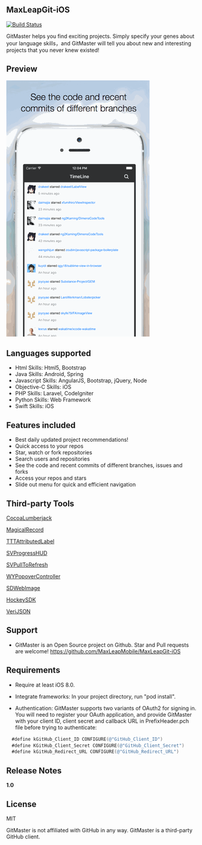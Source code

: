## MaxLeapGit-iOS
[![Build Status](https://travis-ci.org/MaxLeapMobile/MaxLeapGit-iOS.svg?branch=master)](https://travis-ci.org/MaxLeapMobile/MaxLeapGit-iOS)

GitMaster helps you find exciting projects. Simply specify your genes about your language skills，and GitMaster will tell you about new and interesting projects that you never knew existed!

## Preview
![ScreenShots](https://github.com/MaxLeapMobile/MaxLeapGit-iOS/blob/Dev/Snapshots/ScreenShots.gif?raw=true)

## Languages supported

* Html Skills: Html5, Bootstrap
* Java Skills: Android, Spring
* Javascript Skills: AngularJS, Bootstrap, jQuery, Node
* Objective-C Skills: iOS
* PHP Skills: Laravel, CodeIgniter
* Python Skills: Web Framework
* Swift Skills: iOS

## Features included

* Best daily updated project recommendations!
* Quick access to your repos
* Star, watch or fork repositories
* Search users and repositories
* See the code and recent commits of different branches, issues and forks
* Access your repos and stars
* Slide out menu for quick and efficient navigation

## Third-party Tools

[CocoaLumberjack](https://github.com/CocoaLumberjack/CocoaLumberjack)

[MagicalRecord](https://github.com/magicalpanda/MagicalRecord)

[TTTAttributedLabel](https://github.com/TTTAttributedLabel/TTTAttributedLabel)

[SVProgressHUD](https://github.com/TransitApp/SVProgressHUD)

[SVPullToRefresh](https://github.com/samvermette/SVPullToRefresh)

[WYPopoverController](https://github.com/nicolaschengdev/WYPopoverController)

[SDWebImage](https://github.com/rs/SDWebImage)

[HockeySDK](http://support.hockeyapp.net/kb/client-integration-ios-mac-os-x/hockeyapp-for-ios)

[VeriJSON](http://bitbucket.org/dcutting/verijson/)

## Support
* GitMaster is an Open Source project on Github. Star and Pull requests are welcome!
  https://github.com/MaxLeapMobile/MaxLeapGit-iOS

## Requirements
* Require at least iOS 8.0.

* Integrate frameworks:
  In your project directory, run "pod install".

* Authentication:
  GitMaster supports two variants of OAuth2 for signing in. You will need to register your OAuth application, and provide GitMaster with your client ID, client secret and callback URL in PrefixHeader.pch file before trying to authenticate: 
```objective-c
  #define kGitHub_Client_ID CONFIGURE(@"GitHub_Client_ID") 
  #define KGitHub_Client_Secret CONFIGURE(@"GitHub_Client_Secret")
  #define kGitHub_Redirect_URL CONFIGURE(@"GitHub_Redirect_URL")
```

## Release Notes

**1.0** 

## License  
MIT

GitMaster is not affiliated with GitHub in any way. GitMaster is a third-party GitHub client.
